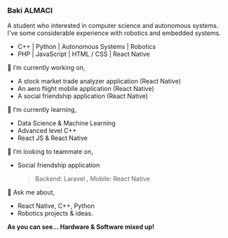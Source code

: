 ### Baki ALMACI

A student who interested in computer science and autonomous systems. I've some considerable experience with robotics and embedded systems.

  - C++ |  Python | Autonomous Systems | Robotics
  - PHP | JavaScript | HTML / CSS | React Native


🔭 I’m currently working on,
  - A stock market trade analyzer application (React Native)
  - An aero flight mobile application (React Native)
  - A social friendship application (React Native)


🌱 I’m currently learning,
 - Data Science & Machine Learning
 - Advanced  level C++
 - React JS & React Native

👯 I’m looking to teammate on,
- Social friendship application
    >Backend: Laravel ,
    >Mobile: React Native


💬 Ask me about,
- React Native, C++, Python
- Robotics projects & ideas.

**As you can see... Hardware & Software mixed up!**
